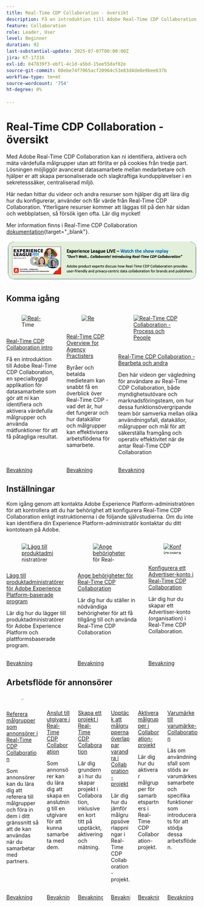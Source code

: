 ```yaml
---
title: Real-Time CDP Collaboration - översikt
description: Få en introduktion till Adobe Real-Time CDP Collaboration, en specialbyggd applikation för datasamarbete som gör att ni kan identifiera och aktivera värdefulla målgrupper och använda mätfunktioner för att få påtagliga resultat.
feature: Collaboration
role: Leader, User
level: Beginner
duration: 92
last-substantial-update: 2025-07-07T00:00:00Z
jira: KT-17316
exl-id: 047839f3-ebf1-4c1d-a5bd-15ee55daf02e
source-git-commit: 08ebe74f7065acf20964c53e83d4de8e9bee637b
workflow-type: tm+mt
source-wordcount: '754'
ht-degree: 0%

---
```


# Real-Time CDP Collaboration - översikt

Med Adobe Real-Time CDP Collaboration kan ni identifiera, aktivera och mäta värdefulla målgrupper utan att förlita er på cookies från tredje part. Lösningen möjliggör avancerat datasamarbete mellan medarbetare och hjälper er att skapa personaliserade och slagkraftiga kundupplevelser i en sekretesssäker, centraliserad miljö.

Här nedan hittar du videor och andra resurser som hjälper dig att lära dig hur du konfigurerar, använder och får värde från Real-Time CDP Collaboration. Ytterligare resurser kommer att läggas till på den här sidan och webbplatsen, så försök igen ofta. Lär dig mycket!

Mer information finns i Real-Time CDP Collaboration [dokumentation](https://experienceleague.adobe.com/sv/docs/real-time-cdp-collaboration/using/home){target="_blank"}.

[![ExL LIVE 10 april 2025](../assets/exl-live-20250410-img.jpg)](https://experienceleague.adobe.com/sv/docs/events/experience-league-live-recordings/episodes/exl-live-episode-04-10-25)

## Komma igång

<!-- CARDS
{cta=Watch}
* real-time-cdp-collaboration-intro.md
* rtcdp-overview-for-agency-practitioners.md
* rtcdp-collaboration-process-and-people.md

-->
<!-- START CARDS HTML - DO NOT MODIFY BY HAND -->
<div class="columns">
    <div class="column is-half-tablet is-half-desktop is-one-third-widescreen" aria-label="Real-Time CDP Collaboration intro">
        <div class="card" style="height: 100%; display: flex; flex-direction: column; height: 100%;">
            <div class="card-image">
                <figure class="image x-is-16by9">
                    <a href="real-time-cdp-collaboration-intro.md" title="Real-Time CDP Collaboration intro" target="_blank" rel="referrer">
                        <img class="is-bordered-r-small" src="https://video.tv.adobe.com/v/3446805/?format=jpeg&nocache=1756504084960&captions=swe" alt="Real-Time CDP Collaboration intro"
                             style="width: 100%; aspect-ratio: 16 / 9; object-fit: cover; overflow: hidden; display: block; margin: auto;">
                    </a>
                </figure>
            </div>
            <div class="card-content is-padded-small" style="display: flex; flex-direction: column; flex-grow: 1; justify-content: space-between;">
                <div class="top-card-content">
                    <p class="headline is-size-6 has-text-weight-bold">
                        <a href="real-time-cdp-collaboration-intro.md" target="_blank" rel="referrer" title="Real-Time CDP Collaboration intro">Real-Time CDP Collaboration intro</a>
                    </p>
                    <p class="is-size-6">Få en introduktion till Adobe Real-Time CDP Collaboration, en specialbyggd applikation för datasamarbete som gör att ni kan identifiera och aktivera värdefulla målgrupper och använda mätfunktioner för att få påtagliga resultat.</p>
                </div>
                <a href="real-time-cdp-collaboration-intro.md" target="_blank" rel="referrer" class="spectrum-Button spectrum-Button--outline spectrum-Button--primary spectrum-Button--sizeM" style="align-self: flex-start; margin-top: 1rem;">
                    <span class="spectrum-Button-label has-no-wrap has-text-weight-bold">Bevakning</span>
                </a>
            </div>
        </div>
    </div>
    <div class="column is-half-tablet is-half-desktop is-one-third-widescreen" aria-label="Real-Time CDP Overview for Agency Practitioners">
        <div class="card" style="height: 100%; display: flex; flex-direction: column; height: 100%;">
            <div class="card-image">
                <figure class="image x-is-16by9">
                    <a href="rtcdp-overview-for-agency-practitioners.md" title="Real-Time CDP Overview for Agency Practisters" target="_blank" rel="referrer">
                        <img class="is-bordered-r-small" src="https://video.tv.adobe.com/v/3464662/?format=jpeg&nocache=1756504084963&captions=swe" alt="Real-Time CDP Overview for Agency Practisters"
                             style="width: 100%; aspect-ratio: 16 / 9; object-fit: cover; overflow: hidden; display: block; margin: auto;">
                    </a>
                </figure>
            </div>
            <div class="card-content is-padded-small" style="display: flex; flex-direction: column; flex-grow: 1; justify-content: space-between;">
                <div class="top-card-content">
                    <p class="headline is-size-6 has-text-weight-bold">
                        <a href="rtcdp-overview-for-agency-practitioners.md" target="_blank" rel="referrer" title="Real-Time CDP Overview for Agency Practisters">Real-Time CDP Overview for Agency Practisters</a>
                    </p>
                    <p class="is-size-6">Byråer och betalda medieteam kan snabbt få en överblick över Real-Time CDP - vad det är, hur det fungerar och hur datakällor och målgrupper kan effektivisera arbetsflödena för samarbete.</p>
                </div>
                <a href="rtcdp-overview-for-agency-practitioners.md" target="_blank" rel="referrer" class="spectrum-Button spectrum-Button--outline spectrum-Button--primary spectrum-Button--sizeM" style="align-self: flex-start; margin-top: 1rem;">
                    <span class="spectrum-Button-label has-no-wrap has-text-weight-bold">Bevakning</span>
                </a>
            </div>
        </div>
    </div>
    <div class="column is-half-tablet is-half-desktop is-one-third-widescreen" aria-label="Real-Time CDP Collaboration - Process and People">
        <div class="card" style="height: 100%; display: flex; flex-direction: column; height: 100%;">
            <div class="card-image">
                <figure class="image x-is-16by9">
                    <a href="rtcdp-collaboration-process-and-people.md" title="Real-Time CDP Collaboration - Process och People" target="_blank" rel="referrer">
                        <img class="is-bordered-r-small" src="https://video.tv.adobe.com/v/3464673/?format=jpeg&nocache=1756504084955&captions=swe" alt="Real-Time CDP Collaboration - Process och People"
                             style="width: 100%; aspect-ratio: 16 / 9; object-fit: cover; overflow: hidden; display: block; margin: auto;">
                    </a>
                </figure>
            </div>
            <div class="card-content is-padded-small" style="display: flex; flex-direction: column; flex-grow: 1; justify-content: space-between;">
                <div class="top-card-content">
                    <p class="headline is-size-6 has-text-weight-bold">
                        <a href="rtcdp-collaboration-process-and-people.md" target="_blank" rel="referrer" title="Real-Time CDP Collaboration - Process och People">Real-Time CDP Collaboration - Bearbeta och andra</a>
                    </p>
                    <p class="is-size-6">Den här videon ger vägledning för användare av Real-Time CDP Collaboration, både myndighetsutövare och marknadsföringsteam, om hur dessa funktionsövergripande team bör samverka mellan olika användningsfall, datakällor, målgrupper och mål för att säkerställa framgång och operativ effektivitet när de antar Real-Time CDP Collaboration</p>
                </div>
                <a href="rtcdp-collaboration-process-and-people.md" target="_blank" rel="referrer" class="spectrum-Button spectrum-Button--outline spectrum-Button--primary spectrum-Button--sizeM" style="align-self: flex-start; margin-top: 1rem;">
                    <span class="spectrum-Button-label has-no-wrap has-text-weight-bold">Bevakning</span>
                </a>
            </div>
        </div>
    </div>
</div>
<!-- END CARDS HTML - DO NOT MODIFY BY HAND -->



## Inställningar

Kom igång genom att kontakta Adobe Experience Platform-administratören för att kontrollera att du har behörighet att konfigurera Real-Time CDP Collaboration enligt instruktionerna i de följande självstudierna. Om du inte kan identifiera din Experience Platform-administratör kontaktar du ditt kontoteam på Adobe.

<!-- CARDS
{cta=Watch}
* ../admin/add-product-administrators.md
* set-permissions-for-collaboration.md
* set-up-an-advertiser-account.md

-->
<!-- START CARDS HTML - DO NOT MODIFY BY HAND -->
<div class="columns">
    <div class="column is-half-tablet is-half-desktop is-one-third-widescreen" aria-label="Add product administrators for Adobe Experience Platform-based applications">
        <div class="card" style="height: 100%; display: flex; flex-direction: column; height: 100%;">
            <div class="card-image">
                <figure class="image x-is-16by9">
                    <a href="../admin/add-product-administrators.md" title="Lägg till produktadministratörer för Adobe Experience Platform-baserade program" target="_blank" rel="referrer">
                        <img class="is-bordered-r-small" src="https://video.tv.adobe.com/v/333860?format=jpeg&nocache=1756504085478" alt="Lägg till produktadministratörer för Adobe Experience Platform-baserade program"
                             style="width: 100%; aspect-ratio: 16 / 9; object-fit: cover; overflow: hidden; display: block; margin: auto;">
                    </a>
                </figure>
            </div>
            <div class="card-content is-padded-small" style="display: flex; flex-direction: column; flex-grow: 1; justify-content: space-between;">
                <div class="top-card-content">
                    <p class="headline is-size-6 has-text-weight-bold">
                        <a href="../admin/add-product-administrators.md" target="_blank" rel="referrer" title="Lägg till produktadministratörer för Adobe Experience Platform-baserade program">Lägg till produktadministratörer för Adobe Experience Platform-baserade program</a>
                    </p>
                    <p class="is-size-6">Lär dig hur du lägger till produktadministratörer för Adobe Experience Platform och plattformsbaserade program.</p>
                </div>
                <a href="../admin/add-product-administrators.md" target="_blank" rel="referrer" class="spectrum-Button spectrum-Button--outline spectrum-Button--primary spectrum-Button--sizeM" style="align-self: flex-start; margin-top: 1rem;">
                    <span class="spectrum-Button-label has-no-wrap has-text-weight-bold">Bevakning</span>
                </a>
            </div>
        </div>
    </div>
    <div class="column is-half-tablet is-half-desktop is-one-third-widescreen" aria-label="Set permissions for Real-Time CDP Collaboration">
        <div class="card" style="height: 100%; display: flex; flex-direction: column; height: 100%;">
            <div class="card-image">
                <figure class="image x-is-16by9">
                    <a href="set-permissions-for-collaboration.md" title="Ange behörigheter för Real-Time CDP Collaboration" target="_blank" rel="referrer">
                        <img class="is-bordered-r-small" src="https://video.tv.adobe.com/v/3452234/?format=jpeg&nocache=1756504085453&captions=swe" alt="Ange behörigheter för Real-Time CDP Collaboration"
                             style="width: 100%; aspect-ratio: 16 / 9; object-fit: cover; overflow: hidden; display: block; margin: auto;">
                    </a>
                </figure>
            </div>
            <div class="card-content is-padded-small" style="display: flex; flex-direction: column; flex-grow: 1; justify-content: space-between;">
                <div class="top-card-content">
                    <p class="headline is-size-6 has-text-weight-bold">
                        <a href="set-permissions-for-collaboration.md" target="_blank" rel="referrer" title="Ange behörigheter för Real-Time CDP Collaboration">Ange behörigheter för Real-Time CDP Collaboration</a>
                    </p>
                    <p class="is-size-6">Lär dig hur du ställer in nödvändiga behörigheter för att få tillgång till och använda Real-Time CDP Collaboration</p>
                </div>
                <a href="set-permissions-for-collaboration.md" target="_blank" rel="referrer" class="spectrum-Button spectrum-Button--outline spectrum-Button--primary spectrum-Button--sizeM" style="align-self: flex-start; margin-top: 1rem;">
                    <span class="spectrum-Button-label has-no-wrap has-text-weight-bold">Bevakning</span>
                </a>
            </div>
        </div>
    </div>
    <div class="column is-half-tablet is-half-desktop is-one-third-widescreen" aria-label="Set up an Advertiser account in Real-Time CDP Collaboration">
        <div class="card" style="height: 100%; display: flex; flex-direction: column; height: 100%;">
            <div class="card-image">
                <figure class="image x-is-16by9">
                    <a href="set-up-an-advertiser-account.md" title="Konfigurera ett Advertiser-konto i Real-Time CDP Collaboration" target="_blank" rel="referrer">
                        <img class="is-bordered-r-small" src="https://video.tv.adobe.com/v/3452264/?format=jpeg&nocache=1756504085463" alt="Konfigurera ett Advertiser-konto i Real-Time CDP Collaboration"
                             style="width: 100%; aspect-ratio: 16 / 9; object-fit: cover; overflow: hidden; display: block; margin: auto;">
                    </a>
                </figure>
            </div>
            <div class="card-content is-padded-small" style="display: flex; flex-direction: column; flex-grow: 1; justify-content: space-between;">
                <div class="top-card-content">
                    <p class="headline is-size-6 has-text-weight-bold">
                        <a href="set-up-an-advertiser-account.md" target="_blank" rel="referrer" title="Konfigurera ett Advertiser-konto i Real-Time CDP Collaboration">Konfigurera ett Advertiser-konto i Real-Time CDP Collaboration</a>
                    </p>
                    <p class="is-size-6">Lär dig hur du skapar ett Advertiser-konto (organisation) i Real-Time CDP Collaboration.</p>
                </div>
                <a href="set-up-an-advertiser-account.md" target="_blank" rel="referrer" class="spectrum-Button spectrum-Button--outline spectrum-Button--primary spectrum-Button--sizeM" style="align-self: flex-start; margin-top: 1rem;">
                    <span class="spectrum-Button-label has-no-wrap has-text-weight-bold">Bevakning</span>
                </a>
            </div>
        </div>
    </div>
</div>
<!-- END CARDS HTML - DO NOT MODIFY BY HAND -->

## Arbetsflöde för annonsörer

<!-- CARDS
{cta=Watch}
* reference-audiences-as-an-advertiser.md
* connect-with-publishers.md
* create-a-project.md
* discover-audience-overlaps-in-projects.md
* activate-audiences-in-projects.md
* brand-to-brand-collaboration.md

-->
<!-- START CARDS HTML - DO NOT MODIFY BY HAND -->
<div class="columns">
    <div class="column is-half-tablet is-half-desktop is-one-third-widescreen" aria-label="Reference audiences as an advertiser in Real-Time CDP Collaboration">
        <div class="card" style="height: 100%; display: flex; flex-direction: column; height: 100%;">
            <div class="card-image">
                <figure class="image x-is-16by9">
                    <a href="reference-audiences-as-an-advertiser.md" title="Referensgrupper som annonsörer i Real-Time CDP Collaboration" target="_blank" rel="referrer">
                        <img class="is-bordered-r-small" src="https://video.tv.adobe.com/v/3452217/?format=jpeg&nocache=1756504085960" alt="Referensgrupper som annonsörer i Real-Time CDP Collaboration"
                             style="width: 100%; aspect-ratio: 16 / 9; object-fit: cover; overflow: hidden; display: block; margin: auto;">
                    </a>
                </figure>
            </div>
            <div class="card-content is-padded-small" style="display: flex; flex-direction: column; flex-grow: 1; justify-content: space-between;">
                <div class="top-card-content">
                    <p class="headline is-size-6 has-text-weight-bold">
                        <a href="reference-audiences-as-an-advertiser.md" target="_blank" rel="referrer" title="Referensgrupper som annonsörer i Real-Time CDP Collaboration">Referera målgrupper som annonsörer i Real-Time CDP Collaboration</a>
                    </p>
                    <p class="is-size-6">Som annonsörer kan du lära dig att referera till målgrupper och föra in dem i ditt gränssnitt så att de kan användas när du samarbetar med partners.</p>
                </div>
                <a href="reference-audiences-as-an-advertiser.md" target="_blank" rel="referrer" class="spectrum-Button spectrum-Button--outline spectrum-Button--primary spectrum-Button--sizeM" style="align-self: flex-start; margin-top: 1rem;">
                    <span class="spectrum-Button-label has-no-wrap has-text-weight-bold">Bevakning</span>
                </a>
            </div>
        </div>
    </div>
    <div class="column is-half-tablet is-half-desktop is-one-third-widescreen" aria-label="Connect with publishers in Real-Time CDP Collaboration">
        <div class="card" style="height: 100%; display: flex; flex-direction: column; height: 100%;">
            <div class="card-image">
                <figure class="image x-is-16by9">
                    <a href="connect-with-publishers.md" title="Kommunicera med utgivare i Real-Time CDP Collaboration" target="_blank" rel="referrer">
                        <img class="is-bordered-r-small" src="https://video.tv.adobe.com/v/3452218/?format=jpeg&nocache=1756504085951" alt="Kommunicera med utgivare i Real-Time CDP Collaboration"
                             style="width: 100%; aspect-ratio: 16 / 9; object-fit: cover; overflow: hidden; display: block; margin: auto;">
                    </a>
                </figure>
            </div>
            <div class="card-content is-padded-small" style="display: flex; flex-direction: column; flex-grow: 1; justify-content: space-between;">
                <div class="top-card-content">
                    <p class="headline is-size-6 has-text-weight-bold">
                        <a href="connect-with-publishers.md" target="_blank" rel="referrer" title="Kommunicera med utgivare i Real-Time CDP Collaboration">Anslut till utgivare i Real-Time CDP Collaboration</a>
                    </p>
                    <p class="is-size-6">Som annonsörer kan du lära dig att skapa en anslutning till en utgivare för att kunna samarbeta med dem.</p>
                </div>
                <a href="connect-with-publishers.md" target="_blank" rel="referrer" class="spectrum-Button spectrum-Button--outline spectrum-Button--primary spectrum-Button--sizeM" style="align-self: flex-start; margin-top: 1rem;">
                    <span class="spectrum-Button-label has-no-wrap has-text-weight-bold">Bevakning</span>
                </a>
            </div>
        </div>
    </div>
    <div class="column is-half-tablet is-half-desktop is-one-third-widescreen" aria-label="Create a project in Real-Time CDP Collaboration">
        <div class="card" style="height: 100%; display: flex; flex-direction: column; height: 100%;">
            <div class="card-image">
                <figure class="image x-is-16by9">
                    <a href="create-a-project.md" title="Skapa ett projekt i Real-Time CDP Collaboration" target="_blank" rel="referrer">
                        <img class="is-bordered-r-small" src="https://video.tv.adobe.com/v/3464038/?format=jpeg&nocache=1756504085943&captions=swe" alt="Skapa ett projekt i Real-Time CDP Collaboration"
                             style="width: 100%; aspect-ratio: 16 / 9; object-fit: cover; overflow: hidden; display: block; margin: auto;">
                    </a>
                </figure>
            </div>
            <div class="card-content is-padded-small" style="display: flex; flex-direction: column; flex-grow: 1; justify-content: space-between;">
                <div class="top-card-content">
                    <p class="headline is-size-6 has-text-weight-bold">
                        <a href="create-a-project.md" target="_blank" rel="referrer" title="Skapa ett projekt i Real-Time CDP Collaboration">Skapa ett projekt i Real-Time CDP Collaboration</a>
                    </p>
                    <p class="is-size-6">Lär dig grunderna i hur du skapar projekt i Collaboration, inklusive en kort titt på upptäckt, aktivering och mätning.</p>
                </div>
                <a href="create-a-project.md" target="_blank" rel="referrer" class="spectrum-Button spectrum-Button--outline spectrum-Button--primary spectrum-Button--sizeM" style="align-self: flex-start; margin-top: 1rem;">
                    <span class="spectrum-Button-label has-no-wrap has-text-weight-bold">Bevakning</span>
                </a>
            </div>
        </div>
    </div>
    <div class="column is-half-tablet is-half-desktop is-one-third-widescreen" aria-label="Discover audience overlaps inside of Collaboration projects">
        <div class="card" style="height: 100%; display: flex; flex-direction: column; height: 100%;">
            <div class="card-image">
                <figure class="image x-is-16by9">
                    <a href="discover-audience-overlaps-in-projects.md" title="Upptäck överlappningar i Collaboration-projekt" target="_blank" rel="referrer">
                        <img class="is-bordered-r-small" src="https://video.tv.adobe.com/v/3471693/?format=jpeg&nocache=1756504085916&captions=swe" alt="Upptäck överlappningar i Collaboration-projekt"
                             style="width: 100%; aspect-ratio: 16 / 9; object-fit: cover; overflow: hidden; display: block; margin: auto;">
                    </a>
                </figure>
            </div>
            <div class="card-content is-padded-small" style="display: flex; flex-direction: column; flex-grow: 1; justify-content: space-between;">
                <div class="top-card-content">
                    <p class="headline is-size-6 has-text-weight-bold">
                        <a href="discover-audience-overlaps-in-projects.md" target="_blank" rel="referrer" title="Upptäck överlappningar i Collaboration-projekt">Upptäck att målgrupperna överlappar varandra i Collaboration-projekt</a>
                    </p>
                    <p class="is-size-6">Lär dig hur du jämför målgruppsöverlappningar i Real-Time CDP Collaboration-projekt.</p>
                </div>
                <a href="discover-audience-overlaps-in-projects.md" target="_blank" rel="referrer" class="spectrum-Button spectrum-Button--outline spectrum-Button--primary spectrum-Button--sizeM" style="align-self: flex-start; margin-top: 1rem;">
                    <span class="spectrum-Button-label has-no-wrap has-text-weight-bold">Bevakning</span>
                </a>
            </div>
        </div>
    </div>
    <div class="column is-half-tablet is-half-desktop is-one-third-widescreen" aria-label="Activate audiences in Collaboration projects">
        <div class="card" style="height: 100%; display: flex; flex-direction: column; height: 100%;">
            <div class="card-image">
                <figure class="image x-is-16by9">
                    <a href="activate-audiences-in-projects.md" title="Aktivera målgrupper i Collaboration-projekt" target="_blank" rel="referrer">
                        <img class="is-bordered-r-small" src="https://video.tv.adobe.com/v/3471682/?format=jpeg&nocache=1756504085925&captions=swe" alt="Aktivera målgrupper i Collaboration-projekt"
                             style="width: 100%; aspect-ratio: 16 / 9; object-fit: cover; overflow: hidden; display: block; margin: auto;">
                    </a>
                </figure>
            </div>
            <div class="card-content is-padded-small" style="display: flex; flex-direction: column; flex-grow: 1; justify-content: space-between;">
                <div class="top-card-content">
                    <p class="headline is-size-6 has-text-weight-bold">
                        <a href="activate-audiences-in-projects.md" target="_blank" rel="referrer" title="Aktivera målgrupper i Collaboration-projekt">Aktivera målgrupper i Collaboration-projekt</a>
                    </p>
                    <p class="is-size-6">Lär dig hur du aktiverar målgrupper för samarbetspartners i Real-Time CDP Collaboration-projekt.</p>
                </div>
                <a href="activate-audiences-in-projects.md" target="_blank" rel="referrer" class="spectrum-Button spectrum-Button--outline spectrum-Button--primary spectrum-Button--sizeM" style="align-self: flex-start; margin-top: 1rem;">
                    <span class="spectrum-Button-label has-no-wrap has-text-weight-bold">Bevakning</span>
                </a>
            </div>
        </div>
    </div>
    <div class="column is-half-tablet is-half-desktop is-one-third-widescreen" aria-label="Brand to Brand Collaboration">
        <div class="card" style="height: 100%; display: flex; flex-direction: column; height: 100%;">
            <div class="card-image">
                <figure class="image x-is-16by9">
                    <a href="brand-to-brand-collaboration.md" title="Varumärke till varumärket Collaboration" target="_blank" rel="referrer">
                        <img class="is-bordered-r-small" src="https://video.tv.adobe.com/v/3470940/?format=jpeg&nocache=1756504085934&captions=swe" alt="Varumärke till varumärket Collaboration"
                             style="width: 100%; aspect-ratio: 16 / 9; object-fit: cover; overflow: hidden; display: block; margin: auto;">
                    </a>
                </figure>
            </div>
            <div class="card-content is-padded-small" style="display: flex; flex-direction: column; flex-grow: 1; justify-content: space-between;">
                <div class="top-card-content">
                    <p class="headline is-size-6 has-text-weight-bold">
                        <a href="brand-to-brand-collaboration.md" target="_blank" rel="referrer" title="Varumärke till varumärket Collaboration">Varumärke till varumärke-Collaboration</a>
                    </p>
                    <p class="is-size-6">Läs om användningsfall som stöds av varumärkessamarbete och specifika funktioner som introducerats för att stödja dessa arbetsflöden.</p>
                </div>
                <a href="brand-to-brand-collaboration.md" target="_blank" rel="referrer" class="spectrum-Button spectrum-Button--outline spectrum-Button--primary spectrum-Button--sizeM" style="align-self: flex-start; margin-top: 1rem;">
                    <span class="spectrum-Button-label has-no-wrap has-text-weight-bold">Bevakning</span>
                </a>
            </div>
        </div>
    </div>
</div>
<!-- END CARDS HTML - DO NOT MODIFY BY HAND -->
